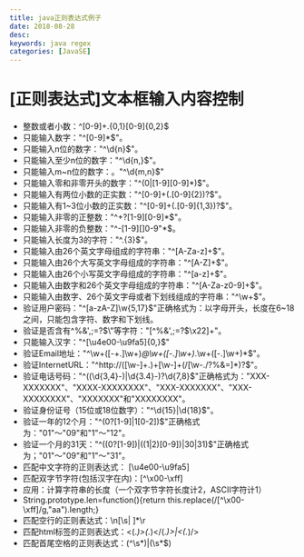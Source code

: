 ```yaml
---
title: java正则表达式例子
date: 2018-08-28 
desc:
keywords: java regex 
categories: [JavaSE]
---
```


# [正则表达式]文本框输入内容控制
- 整数或者小数：^[0-9]+\.{0,1}[0-9]{0,2}$
- 只能输入数字："^[0-9]*$"。
- 只能输入n位的数字："^\d{n}$"。
- 只能输入至少n位的数字："^\d{n,}$"。
- 只能输入m~n位的数字：。"^\d{m,n}$"
- 只能输入零和非零开头的数字："^(0|[1-9][0-9]*)$"。
- 只能输入有两位小数的正实数："^[0-9]+(.[0-9]{2})?$"。
- 只能输入有1~3位小数的正实数："^[0-9]+(.[0-9]{1,3})?$"。
- 只能输入非零的正整数："^\+?[1-9][0-9]*$"。
- 只能输入非零的负整数："^\-[1-9][]0-9"*$。
- 只能输入长度为3的字符："^.{3}$"。
- 只能输入由26个英文字母组成的字符串："^[A-Za-z]+$"。
- 只能输入由26个大写英文字母组成的字符串："^[A-Z]+$"。
- 只能输入由26个小写英文字母组成的字符串："^[a-z]+$"。
- 只能输入由数字和26个英文字母组成的字符串："^[A-Za-z0-9]+$"。
- 只能输入由数字、26个英文字母或者下划线组成的字符串："^\w+$"。
- 验证用户密码："^[a-zA-Z]\w{5,17}$"正确格式为：以字母开头，长度在6~18之间，只能包含字符、数字和下划线。
- 验证是否含有^%&',;=?$\"等字符："[^%&',;=?$\x22]+"。
- 只能输入汉字："^[\u4e00-\u9fa5]{0,}$"
- 验证Email地址："^\w+([-+.]\w+)*@\w+([-.]\w+)*\.\w+([-.]\w+)*$"。
- 验证InternetURL："^http://([\w-]+\.)+[\w-]+(/[\w-./?%&=]*)?$"。
- 验证电话号码："^(\(\d{3,4}-)|\d{3.4}-)?\d{7,8}$"正确格式为："XXX-XXXXXXX"、"XXXX-XXXXXXXX"、"XXX-XXXXXXX"、"XXX-XXXXXXXX"、"XXXXXXX"和"XXXXXXXX"。
- 验证身份证号（15位或18位数字）："^\d{15}|\d{18}$"。
- 验证一年的12个月："^(0?[1-9]|1[0-2])$"正确格式为："01"～"09"和"1"～"12"。
- 验证一个月的31天："^((0?[1-9])|((1|2)[0-9])|30|31)$"正确格式为；"01"～"09"和"1"～"31"。
- 匹配中文字符的正则表达式： [\u4e00-\u9fa5]
- 匹配双字节字符(包括汉字在内)：[^\x00-\xff]
- 应用：计算字符串的长度（一个双字节字符长度计2，ASCII字符计1）
- String.prototype.len=function(){return this.replace(/[^\x00-\xff]/g,"aa").length;}
- 匹配空行的正则表达式：\n[\s| ]*\r
- 匹配html标签的正则表达式：<(.*)>(.*)<\/(.*)>|<(.*)\/>
- 匹配首尾空格的正则表达式：(^\s*)|(\s*$)

